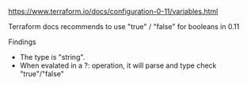 
https://www.terraform.io/docs/configuration-0-11/variables.html

Terraform docs recommends to use "true" / "false" for booleans in 0.11

Findings
* The type is "string".
* When evalated in a ?: operation, it will parse and type check "true"/"false"
